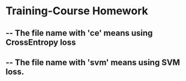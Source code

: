 # Training-Course Homework
## -- The file name with 'ce' means using CrossEntropy loss
## -- The file name with 'svm' means using SVM loss.

